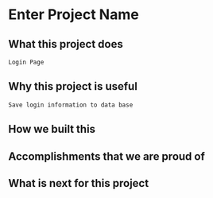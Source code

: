Enter Project Name
==================
## What this project does
	Login Page
## Why this project is useful
	Save login information to data base
## How we built this 

## Accomplishments that we are proud of 

## What is next for this project